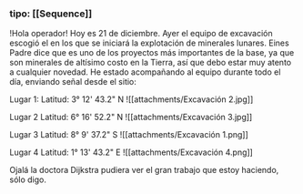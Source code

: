 ### tipo: [[Sequence]]
!Hola operador!
Hoy es 21 de diciembre. 
Ayer el equipo de excavación escogió el en los que se iniciará la explotación de minerales lunares. Eines Padre dice que es uno de los proyectos más importantes de la base, ya que son minerales de altísimo costo en la Tierra, así que debo estar muy atento a cualquier novedad. He estado acompañando al equipo durante todo el día, enviando señal desde el sitio:

Lugar 1: 
Latitud: 3° 12' 43.2" N
![[attachments/Excavación 2.jpg]]

Lugar 2
Latitud: 6° 16' 52.2" N
![[attachments/Excavación 3.jpg]]

Lugar 3
Latitud: 8° 9' 37.2" S
![[attachments/Excavación 1.png]]

Lugar 4
Latitud: 1° 13' 43.2" E
![[attachments/Excavación 4.png]]

Ojalá la doctora Dijkstra pudiera ver el gran trabajo que estoy haciendo, sólo digo. 